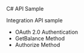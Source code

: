 C# API Sample

Integration API sample
* OAuth 2.0 Authentication
* GetBalance Method
* Authorize Method 

